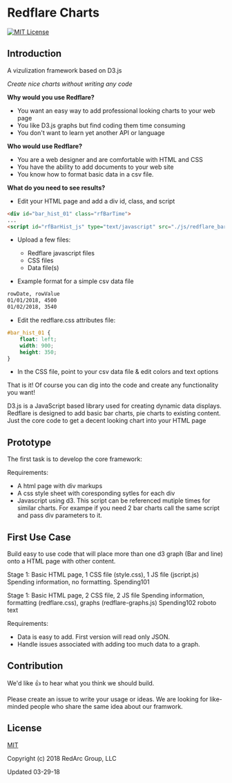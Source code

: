 # Redflare Charts
[![MIT License](https://img.shields.io/badge/license-MIT-blue.svg?style=flat)](https://opensource.org/licenses/MIT)

## Introduction
A vizulization framework based on D3.js

*Create nice charts without writing any code*

**Why would you use Redflare?**

* You want an easy way to add professional looking charts to your web page
* You like D3.js graphs but find coding them time consuming
* You don't want to learn yet another API or language

**Who would use Redflare?**
* You are a web designer and are comfortable with HTML and CSS
* You have the ability to add documents to your web site
* You know how to format basic data in a csv file.

**What do you need to see results?**

* Edit your HTML page and add a div id, class, and script

```html
<div id="bar_hist_01" class="rfBarTime">
...
<script id="rfBarHist_js" type="text/javascript" src="./js/redflare_bar_time.js"></script>
```

* Upload a few files:
  * Redflare javascript files
  * CSS files
  * Data file(s)

* Example format for a simple csv data file

```txt
rowDate, rowValue
01/01/2018, 4500
01/02/2018, 3540

```

* Edit the redflare.css attributes file:

```css
#bar_hist_01 {
    float: left;
    width: 900;
    height: 350;
}
```

* In the CSS file, point to your csv data file & edit colors and text options
 
That is it!
Of course you can dig into the code and create any functionality you want!

D3.js is a JavaScript based library used for creating dynamic data displays.  Redflare is designed to add basic bar charts, pie charts to existing content.  Just the core code to get a decent looking chart into your HTML page


## Prototype
The first task is to develop the core framework:

Requirements:
* A html page with div markups
* A css style sheet with coresponding sytles for each div
* Javascript using d3.  This script can be referenced mutiple times for similar charts.  For exampe if you need 2 bar charts call the same script and pass div parameters to it.


## First Use Case ##
Build easy to use code that will place more than one d3 graph (Bar and line) onto a HTML page with other content.

Stage 1:
Basic HTML page, 1 CSS file (style.css), 1 JS file (jscript.js)
Spending information, no formatting.
Spending101

Stage 1:
Basic HTML page, 2 CSS file, 2 JS file
Spending information, formatting (redflare.css), graphs (redflare-graphs.js)
Spending102
roboto text

Requirements:
* Data is easy to add.  First version will read only JSON.
* Handle issues associated with adding too much data to a graph.

## Contribution

We'd like :+1: to hear what you think we should build. 

Please create an issue to write your usage or ideas.  We are looking for like-minded people who share the same idea about our framwork.

## License

[MIT](http://opensource.org/licenses/MIT)

Copyright (c) 2018 RedArc Group, LLC

Updated 03-29-18


